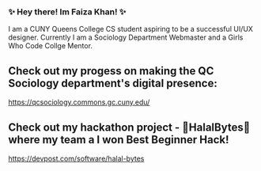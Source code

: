 ### ✨ Hey there! Im Faiza Khan! ✨


I am a CUNY Queens College CS student aspiring to be a successful UI/UX designer. Currently I am a Sociology Department Webmaster and a Girls Who Code Collge Mentor. 

## Check out my progess on making the QC Sociology department's digital presence:
https://qcsociology.commons.gc.cuny.edu/

## Check out my hackathon project - 📍HalalBytes📍 where my team a I won Best Beginner Hack! 
https://devpost.com/software/halal-bytes

